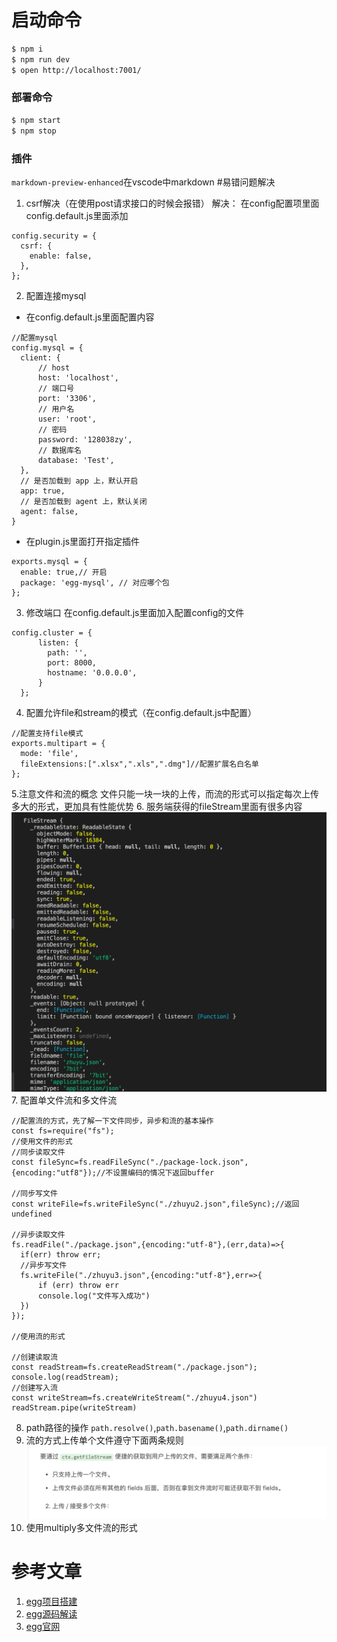 
# 启动命令
```bash
$ npm i
$ npm run dev
$ open http://localhost:7001/
```

### 部署命令

```bash
$ npm start
$ npm stop
```
### 插件
`markdown-preview-enhanced`在vscode中markdown
#易错问题解决
1. csrf解决（在使用post请求接口的时候会报错）
解决： 在config配置项里面config.default.js里面添加
```
config.security = {
  csrf: {
    enable: false,
  },
};
```
2. 配置连接mysql
* 在config.default.js里面配置内容
```
//配置mysql
config.mysql = {
  client: {
      // host
      host: 'localhost',
      // 端口号
      port: '3306',
      // 用户名
      user: 'root',
      // 密码
      password: '128038zy',
      // 数据库名
      database: 'Test',
  },
  // 是否加载到 app 上，默认开启
  app: true,
  // 是否加载到 agent 上，默认关闭
  agent: false,
}
```
* 在plugin.js里面打开指定插件
```
exports.mysql = {
  enable: true,// 开启
  package: 'egg-mysql', // 对应哪个包
};
```
3. 修改端口
在config.default.js里面加入配置config的文件
```
config.cluster = {
      listen: {
        path: '',
        port: 8000,
        hostname: '0.0.0.0',
      }
  };
```
4. 配置允许file和stream的模式（在config.default.js中配置）
```
//配置支持file模式
exports.multipart = {
  mode: 'file',
  fileExtensions:[".xlsx",".xls",".dmg"]//配置扩展名白名单
};
```
5.注意文件和流的概念
文件只能一块一块的上传，而流的形式可以指定每次上传多大的形式，更加具有性能优势
6. 服务端获得的fileStream里面有很多内容
![代码截图](./fileSteam.png)
7. 配置单文件流和多文件流
  ```
  //配置流的方式，先了解一下文件同步，异步和流的基本操作
  const fs=require("fs");
//使用文件的形式
//同步读取文件
const fileSync=fs.readFileSync("./package-lock.json",{encoding:"utf8"});//不设置编码的情况下返回buffer

//同步写文件
const writeFile=fs.writeFileSync("./zhuyu2.json",fileSync);//返回undefined

//异步读取文件
fs.readFile("./package.json",{encoding:"utf-8"},(err,data)=>{
    if(err) throw err;
    //异步写文件
    fs.writeFile("./zhuyu3.json",{encoding:"utf-8"},err=>{
        if (err) throw err
        console.log("文件写入成功")
    })
});

//使用流的形式

//创建读取流
const readStream=fs.createReadStream("./package.json");
console.log(readStream);
//创建写入流
const writeStream=fs.createWriteStream("./zhuyu4.json")
readStream.pipe(writeStream)

  ```
8. path路径的操作
`path.resolve()`,`path.basename()`,`path.dirname()`
9. 流的方式上传单个文件遵守下面两条规则
![image](./file.png)
10. 使用multiply多文件流的形式
# 参考文章
1. [egg项目搭建](https://juejin.im/post/5bf362f0e51d4543850ff46c)
2. [egg源码解读](https://juejin.im/post/5be92cc95188251fd925d49b)
3. [egg官网](https://eggjs.org/zh-cn/basics/middleware.html)